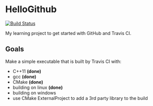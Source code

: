 HelloGithub
===

[![Build Status](https://travis-ci.org/duddel/HelloGithub.svg?branch=master)](https://travis-ci.org/duddel/HelloGithub)


My learning project to get started with GitHub and Travis CI.

## Goals

Make a simple executable that is built by Travis CI with:

* C++11 **(done)**
* gcc **(done)**
* CMake **(done)**
* building on linux **(done)**
* building on windows
* use CMake ExternalProject to add a 3rd party library to the build
